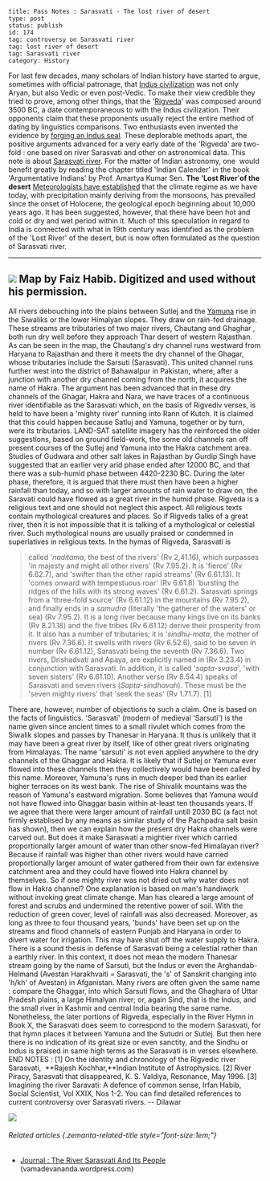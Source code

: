 ~~~~ 
title: Pass Notes : Sarasvati - The lost river of desert
type: post
status: publish
id: 174
tag: controversy on Sarasvati river
tag: lost river of desert
tag: Sarasvati river
category: History
~~~~

For last few decades, many scholars of Indian history have started to
argue, sometimes with official patronage, that [Indus
civilization](http://en.wikipedia.org/wiki/Indus_Valley_Civilization "Indus Valley Civilization")
was not only Aryan, but also Vedic or even post-Vedic. To make their
view credible they tried to prove, among other things, that the
'[Rigveda](http://en.wikipedia.org/wiki/Rigveda "Rigveda")' was composed
around 3500 BC, a date contemporaneous to with the Indus civilization.
Their opponents claim that these proponents usually reject the entire
method of dating by linguistics comparisons. Two enthusiasts even
invented the evidence by [forging an Indus
seal](http://www.flonnet.com/fl1720/17200040.htm). These deplorable
methods apart, the positive arguments advanced for a very early date of
the 'Rigveda' are two-fold : one based on river Sarasvati and other on
astronomical data. This note is about [Sarasvati
river](http://en.wikipedia.org/wiki/Sarasvati_River "Sarasvati River").
For the matter of Indian astronomy, one  would benefit greatly by
reading the chapter titled 'Indian Calender' in the book 'Argumentative
Indians' by Prof. Amartya Kumar Sen. **The 'Lost River**'**of the
desert** [Meteorologists have
established](http://www.ncbi.nlm.nih.gov/pubmed/12540924) that the
climate regime as we have today, with precipitation mainly deriving from
the monsoons, has prevailed since the onset of Holocene, the geological
epoch beginning about 10,000 years ago. It has been suggested, however,
that there have been hot and cold or dry and wet period within it. Much
of this speculation in regard to India is connected with what in 19th
century was identified as the problem of the 'Lost River' of the desert,
but is now often formulated as the question of Sarasvati river.

  ---------------------------------------------------------------------------------------------------------------------------------------------
  [![](http://dilawarrajput.files.wordpress.com/2012/06/img_03531.jpg?w=300)](http://dilawarrajput.files.wordpress.com/2012/06/img_03531.jpg)
  Map by Faiz Habib. Digitized and used without his permission.
  ---------------------------------------------------------------------------------------------------------------------------------------------

All rivers debouching into the plains between Sutlej and the
[Yamuna](http://maps.google.com/maps?ll=31.0167,78.45&spn=0.1,0.1&q=31.0167,78.45%20(Yamuna)&t=h "Yamuna")
rise in the Siwaliks or the lower Himalyan slopes. They draw on rain-fed
drainage. These streams are tributaries of two major rivers, Chautang
and Ghaghar , both run dry well before they approach Thar desert of
western Rajasthan. As can be seen in the map, the Chautang's dry channel
runs westward from Haryana to Rajasthan and there it meets the dry
channel of the Ghagar, whose tributaries include the Sarsuti
(Sarasvati). This united channel runs further west into the district of
Bahawalpur in Pakistan, where, after a junction with another dry channel
coming from the north, it acquires the name of Hakra. The argument has
been advanced that in these dry channels of the Ghagar, Hakra and Nara,
we have traces of a continuous river identifiable as the Sarasvati
which, on the basis of Rigvediv verses, is held to have been a 'mighty
river' running into Rann of Kutch. It is claimed that this could happen
because Satluj and Yamuna, together or by turn, were its tributaries.
LAND-SAT satellite imagery has the reinforced the older suggestions,
based on ground field-work, the some old channels ran off present
courses of the Sutlej and Yamuna into the Hakra catchment area. Studies
of Gudwara and other salt lakes in Rajasthan by Gurdip Singh have
suggested that an earlier very arid phase ended after 12000 BC, and that
there was a sub-humid phase between 4420-2230 BC. During the later
phase, therefore, it is argued that there must then have been a higher
rainfall than today, and so with larger amounts of rain water to draw
on, the Saravati could have flowed as a great river in the humid phase.
Rigveda is a religious text and one should not neglect this aspect. All
religious texts contain mythological creatures and places. So if Rigveds
talks of a great river, then it is not impossible that it is talking of
a mythological or celestial river. Such mythological nouns are usually
praised or condemned in superlatives in religious texts. In the hymas of
Rigveda, Sarasvati is

> called '*naditama*, the best of the rivers' (Rv 2,41.16), which
> surpasses 'in majesty and might all other rivers' (Rv 7.95.2). It is
> 'fierce' (Rv 6.62.7), and 'swifter than the other rapid streams' (Rv
> 6.61.13). It 'comes onward with tempestuous roar' (Rv 6.61.8)
> 'bursting the ridges of the hills with its strong waves' (Rv 6.61.2).
> Sarasvati springs from a 'three-fold source' (Rv 6.61.12) in the
> mountains (Rv 7.95.2), and finally ends in a *samudra* (literally 'the
> gatherer of the waters' or sea) (Rv 7.95.2). It is a long river
> because many kings live on its banks (Rv 8.21.18) and the five tribes
> (Rv 6.61.12) derive their prosperity from it. It also has a number of
> tributaries; it is '*sindhu-mata*, the mother of rivers (Rv 7.36.6).
> It swells with rivers (Rv 6.52.6), said to be seven in number (Rv
> 6.61.12), Sarasvati being the seventh (Rv 7.36.6). Two rivers,
> Drishadvati and Apaya, are explicitly named in (Rv 3.23.4) in
> conjunction with Sarasvati. In addition, it is called '*sapta-svasa*',
> 'with seven sisters' (Rv 6.61.10). Another verse (Rv 8.54.4) speaks of
> Sarasvati and seven rivers (*Sapta-sindhavah*). These must be the
> 'seven mighty rivers' that 'seek the seas' (Rv 1.71.7). [1]

There are, however, number of objections to such a claim. One is based
on the facts of linguistics. 'Sarasvati' (modern of medieval 'Sarsuti')
is the name given since ancient times to a small rivulet which comes
from the Siwalik slopes and passes by Thanesar in Haryana. It thus is
unlikely that it may have been a great river by itself, like of other
great rivers originating from Himalayas. The name 'sarsuti' is not even
applied anywhere to the dry channels of the Ghaggar and Hakra. It is
likely that if Sutlej or Yamuna ever flowed into these channels then
they collectively would have been called by this name. Moreover,
Yamuna's runs in much deeper bed than its earlier higher terraces on its
west bank. The rise of Shivalik mountains was the reason of Yamuna's
eastward migration. Some believes that Yamuna would not have flowed into
Ghaggar basin within at-least ten thousands years. If we agree that
there were larger amount of rainfall untill 2030 BC (a fact not firmly
establised by any means as similar study of the Pachpadra salt basin has
shown), then we can explain how the present dry Hakra channels were
carved out. But does it make Saraswati a mightier river which carried
proportionally larger amount of water than other snow-fed Himalayan
river? Because if rainfall was higher than other rivers would have
carried proportionally larger amount of water gathered from their own
far extensive catchment area and they could have flowed into Hakra
channel by themselves. So if one mighty river was not dried out why
water does not flow in Hakra channel? One explanation is based on man's
handiwork without invoking great climate change. Man has cleared a large
amount of forest and scrubs and undermined the retentive power of soil.
With the reduction of green cover, level of rainfall was also decreased.
Moreover, as long as three to four thousand years, 'bunds' have been set
up on the streams and flood channels of eastern Punjab and Haryana in
order to divert water for irrigation. This may have shut off the water
supply to Hakra. There is a sound thesis in defense of Sarasvati being a
celestial rather than a earthly river. In this context, it does not mean
the modern Thanesar stream going by the name of Sarsuti, but the Indus
or even the Arghandab-Helmand (Avestan Harakhvaiti = Sarasvati, the 's'
of Sanskrit changing into 'h/kh' of Avestan) in Afganistan. Many rivers
are often given the same name : compare the Ghaggar, into which Sarsuti
flows, and the Ghaghara of Uttar Pradesh plains, a large Himalyan river;
or, again Sind, that is the Indus, and the small river in Kashmir and
central India bearing the same name. Nonetheless, the later portions of
Rigveda, especially in the River Hymn in Book X, the Sarasvati does seem
to correspond to the modern Sarasvati, for that hymn places it between
Yamuna and the Sutudri or Sutlej. But then here there is no indication
of its great size or even sanctity, and the Sindhu or Indus is praised
in same high terms as the Sarasvati is in verses elsewhere. END NOTES :
[1] On the identity and chronology of the Rigvedic river Sarasvati, 
**Rajesh Kochhar,**Indian Institute of Astrophysics. [2] River Piracy,
Sarasvati that disappeared, K. S. Valdiya, Resonance, May 1996. [3]
Imagining the river Saravati: A defence of common sense, Irfan Habib,
Social Scientist, Vol XXIX, Nos 1-2. You can find detailed references to
current controversy over Sarasvati rivers. -- Dilawar

![](https://blogger.googleusercontent.com/tracker/3794193585985230867-5900154359398319359?l=dilawarsays.blogspot.com)

###### Related articles {.zemanta-related-title style="font-size:1em;"}

-   [Journal : The River Sarasvati And Its
    People](http://vamadevananda.wordpress.com/2012/12/09/journal-the-river-sarasvati-and-its-people/)
    (vamadevananda.wordpress.com)

 
